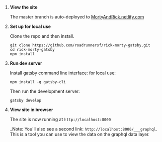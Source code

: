 1.  **View the site**

    The master branch is auto-deployed to [MortyAndRick.netlify.com](https://mortyandrick.netlify.com)

1.  **Set up for local use**

    Clone the repo and then install.

    ```
    git clone https://github.com/roadrunnersf/rick-morty-gatsby.git
    cd rick-morty-gatsby
    npm install
    ```

1.  **Run dev server**

    Install gatsby command line interface: for local use:

    `npm install -g gatsby-cli`

    Then run the development server:

    `gatsby develop`

1.  **View site in browser**

    The site is now running at `http://localhost:8000`

    \_Note: You'll also see a second link: `http://localhost:8000/___graphql`. This is a tool you can use to view the data on the graphql data layer.
